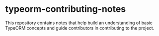 # typeorm-contributing-notes
This repository contains notes that help build an understanding of basic TypeORM concepts and guide contributors in contributing to the project.
